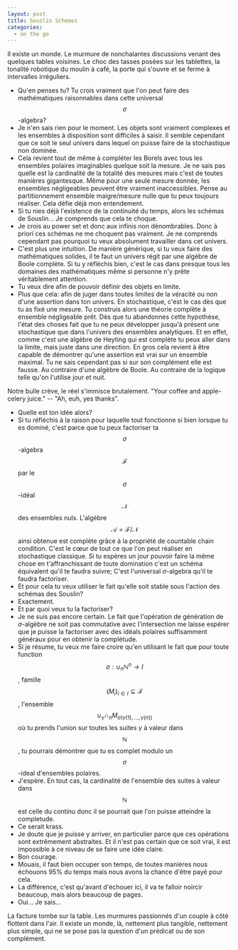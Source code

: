 ```yaml
---
layout: post
title: Souslin Schemes
categories:
  - on the go
---
```


Il existe un monde.
Le murmure de nonchalantes discussions venant des quelques tables voisines.
Le choc des tasses posées sur les tablettes, la tonalité robotique du moulin à café, la porte qui s'ouvre et se ferme à intervalles irréguliers.

- Qu'en penses tu?
Tu crois vraiment que l'on peut faire des mathématiques raisonnables dans cette universal $$\sigma$$-algebra?
- Je n'en sais rien pour le moment.
Les objets sont vraiment complexes et les ensembles à disposition sont difficiles à saisir.
Il semble cependant que ce soit le seul univers dans lequel on puisse faire de la stochastique non dominée.
- Cela revient tout de même à compléter les Borels avec tous les ensembles polaires imaginables quelque soit la mesure.
Je ne sais pas quelle est la cardinalité de la totalité des mesures mais c'est de toutes manières gigantesque.
Même pour une seule mesure donnée, les ensembles négligeables peuvent être vraiment inaccessibles.
Pense au partitionnement ensemble maigre/mesure nulle que tu peux toujours réaliser.
Cela défie déjà mon entendement.
- Si tu nies déjà l'existence de la continuité du temps, alors les schémas de Souslin...
Je comprends que cela te choque.
- Je crois au power set et donc aux infinis non dénombrables.
Donc à priori ces schémas ne me choquent pas vraiment.
Je ne comprends cependant pas pourquoi tu veux absolument travailler dans cet univers.
- C'est plus une intuition.
De manière générique, si tu veux faire des mathématiques solides, il te faut un univers régit par une algèbre de Boole complète.
Si tu y réfléchis bien, c'est le cas dans presque tous les domaines des mathématiques même si personne n'y prête véritablement attention.
- Tu veux dire afin de pouvoir définir des objets en limite.
- Plus que cela: afin de juger dans toutes limites de la véracité ou non d'une assertion dans ton univers.
En stochastique, c'est le cas dès que tu as fixé une mesure.
Tu construis alors une théorie complète à ensemble négligeable prêt.
Dès que tu abandonnes cette hypothèse, l'état des choses fait que tu ne peux développer jusqu'à présent une stochastique que dans l'univers des ensembles analytiques.
Et en effet, comme c'est une algèbre de Heyting qui est complète tu peux aller dans la limite, mais juste dans une direction.
En gros cela revient à être capable de démontrer qu'une assertion est vrai sur un ensemble maximal.
Tu ne sais cependant pas si sur son complément elle est fausse.
Au contraire d'une algèbre de Boole.
Au contraire de la logique telle qu'on l'utilise jour et nuit.

Notre bulle crève, le réel s'immisce brutalement.
"Your coffee and apple-celery juice." -- "Ah, euh, yes thanks".

- Quelle est ton idée alors?
- Si tu réfléchis à la raison pour laquelle tout fonctionne si bien lorsque tu es dominé, c'est parce que tu peux factoriser ta $$\sigma$$-algebra $$\mathcal{F}$$ par le $$\sigma$$-idéal $$\mathcal{N}$$ des ensembles nuls.
L'algèbre $$\mathcal{A}=\mathcal{F}/\mathcal{N}$$ ainsi obtenue est complète grâce à la propriété de countable chain condition.
C'est le cœur de tout ce que l'on peut réaliser en stochastique classique.
Si tu espères un jour pouvoir faire la même chose en t'affranchissant de toute domination c'est un schéma équivalent qu'il te faudra suivre;
C'est l'universal $\sigma$-algebra qu'il te faudra factoriser.
- Et pour cela tu veux utiliser le fait qu'elle soit stable sous l'action des schémas des Souslin?
- Exactement.
- Et par quoi veux tu la factoriser?
- Je ne suis pas encore certain.
Le fait que l'opération de génération de $\sigma$-algèbre ne soit pas commutative avec l'intersection me laisse espérer que je puisse la factoriser avec des idéals polaires suffisamment généraux pour en obtenir la complétude.
- Si je résume, tu veux me faire croire qu'en utilisant le fait que pour toute function $$\sigma:\cup_n \mathbb{N}^n\to I$$, famille $$(M_i)_{i\in I}\subseteq \mathcal{F}$$, l'ensemble $$\cup_{\gamma}\cap_n M_{\sigma(\gamma(1),\ldots,\gamma(n))}$$ où tu prends l'union sur toutes les suites $\gamma$ à valeur dans $$\mathbb{N}$$, tu pourrais démontrer que tu es complet modulo un $$\sigma$$-ideal d'ensembles polaires.
- J'espère.
En tout cas, la cardinalité de l'ensemble des suites à valeur dans $$\mathbb{N}$$ est celle du continu donc il se pourrait que l'on puisse atteindre la completude.
- Ce serait krass.
- Je doute que je puisse y arriver, en particulier parce que ces opérations sont extrêmement abstraites.
Et il n'est pas certain que ce soit vrai, il est impossible à ce niveau de se faire une idée claire.
- Bon courage.
- Mouais, il faut bien occuper son temps, de toutes manières nous échouons 95% du temps mais nous avons la chance d'être payé pour cela.
- La différence, c'est qu'avant d'échouer ici, il va te falloir noircir beaucoup, mais alors beaucoup de pages.
- Oui... Je sais...

La facture tombe sur la table.
Les murmures passionnés d'un couple à côté flottent dans l'air.
Il existe un monde, là, nettement plus tangible, nettement plus simple, qui ne se pose pas la question d'un prédicat ou de son complément.
